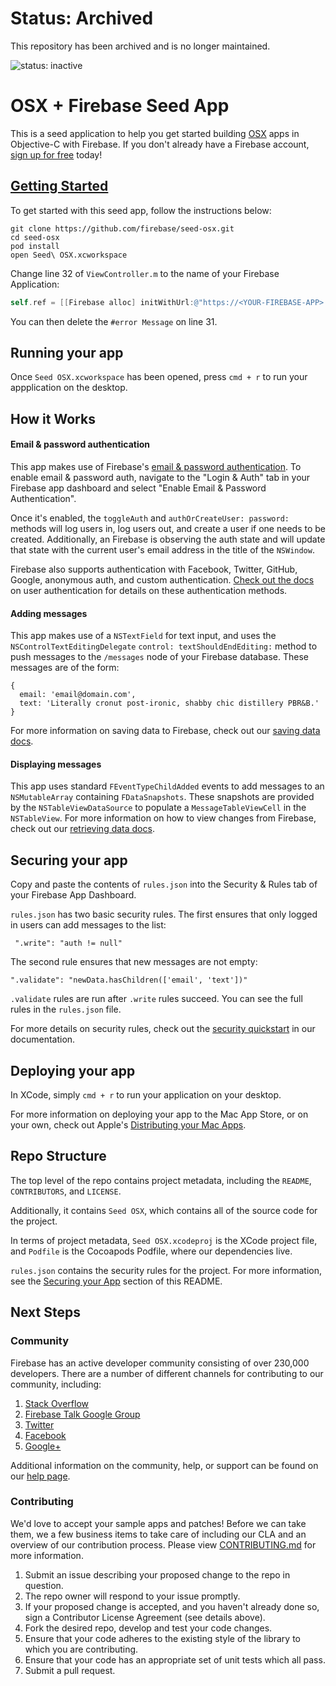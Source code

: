 # Status: Archived
This repository has been archived and is no longer maintained.

![status: inactive](https://img.shields.io/badge/status-inactive-red.svg)

OSX + Firebase Seed App
=========================

This is a seed application to help you get started building [OSX](https://developer.apple.com/ios) apps in Objective-C with Firebase. If you don't already have a Firebase account, [sign up for free](https://www.firebase.com/signup/) today!

## [Getting Started](https://www.firebase.com/docs/ios/quickstart.html)

To get started with this seed app, follow the instructions below:

```
git clone https://github.com/firebase/seed-osx.git
cd seed-osx
pod install
open Seed\ OSX.xcworkspace
```

Change line 32 of `ViewController.m` to the name of your Firebase Application:

```Objective-C
self.ref = [[Firebase alloc] initWithUrl:@"https://<YOUR-FIREBASE-APP>.firebaseio.com"];
```

You can then delete the `#error Message` on line 31.

## Running your app
Once `Seed OSX.xcworkspace` has been opened, press `cmd + r` to run your appplication on the desktop.

## How it Works
#### Email & password authentication

This app makes use of Firebase's [email & password authentication](https://www.firebase.com/docs/web/guide/login/password.html). To enable email & password auth, navigate to the "Login & Auth" tab in your Firebase app dashboard and select "Enable Email & Password Authentication".

Once it's enabled, the `toggleAuth` and `authOrCreateUser: password:` methods will log users in, log users out, and create a user if one needs to be created. Additionally, an Firebase is observing the auth state and will update that state with the current user's email address in the title of the `NSWindow`.

Firebase also supports authentication with Facebook, Twitter, GitHub, Google, anonymous auth, and custom authentication. [Check out the docs](https://www.firebase.com/docs/ios/guide/user-auth.html) on user authentication for details on these authentication methods.

#### Adding messages
This app makes use of a `NSTextField` for text input, and uses the `NSControlTextEditingDelegate` `control: textShouldEndEditing:` method to push messages to the `/messages` node of your Firebase database. These messages are of the form:

```
{
  email: 'email@domain.com',
  text: 'Literally cronut post-ironic, shabby chic distillery PBR&B.'
}
```

For more information on saving data to Firebase, check out our [saving data docs](https://www.firebase.com/docs/ios/guide/saving-data.html).

#### Displaying messages
This app uses standard `FEventTypeChildAdded` events to add messages to an `NSMutableArray` containing `FDataSnapshots`. These snapshots are provided by the `NSTableViewDataSource` to populate a `MessageTableViewCell` in the `NSTableView`. For more information on how to view changes from Firebase, check out our [retrieving data docs](https://www.firebase.com/docs/ios/guide/retrieving-data.html).

## Securing your app
Copy and paste the contents of `rules.json` into the Security & Rules tab of your Firebase App Dashboard.

`rules.json` has two basic security rules. The first ensures that only logged in users can add messages to the list:

` ".write": "auth != null"`

The second rule ensures that new messages are not empty:

`".validate": "newData.hasChildren(['email', 'text'])"`

`.validate` rules are run after `.write` rules succeed. You can see the full rules in the `rules.json` file.

For more details on security rules, check out the [security quickstart](https://www.firebase.com/docs/security/quickstart.html) in our documentation.

## Deploying your app
In XCode, simply `cmd + r` to run your application on your desktop.

For more information on deploying your app to the Mac App Store, or on your own, check out Apple's [Distributing your Mac Apps](https://developer.apple.com/osx/distribution/).

## Repo Structure
The top level of the repo contains project metadata, including the `README`, `CONTRIBUTORS`, and `LICENSE`.

Additionally, it contains `Seed OSX`, which contains all of the source code for the project.

In terms of project metadata, `Seed OSX.xcodeproj` is the XCode project file, and `Podfile` is the Cocoapods Podfile, where our dependencies live.

`rules.json` contains the security rules for the project. For more information, see the [Securing your App](https://github.com/firebase/seed-osx#securing-your-app) section of this README.

## Next Steps

### Community

Firebase has an active developer community consisting of over 230,000 developers. There are a number of different channels for contributing to our community, including:

1. [Stack Overflow](http://www.stackoverflow.com/tags/firebase)
1. [Firebase Talk Google Group](https://groups.google.com/forum/#!forum/firebase-talk)
1. [Twitter](https://twitter.com/firebase)
1. [Facebook](https://www.facebook.com/Firebase)
1. [Google+](http://plus.google.com/115330003035930967645)

Additional information on the community, help, or support can be found on our [help page](https://www.firebase.com/docs/help/).

### Contributing

We'd love to accept your sample apps and patches! Before we can take them, we a few business items to take care of including our CLA and an overview of our contribution process. Please view [CONTRIBUTING.md](https://github.com/firebase/seed-osx/blob/master/CONTRIBUTING.md) for more information.

1. Submit an issue describing your proposed change to the repo in question.
1. The repo owner will respond to your issue promptly.
1. If your proposed change is accepted, and you haven't already done so, sign a
   Contributor License Agreement (see details above).
1. Fork the desired repo, develop and test your code changes.
1. Ensure that your code adheres to the existing style of the library to which
   you are contributing.
1. Ensure that your code has an appropriate set of unit tests which all pass.
1. Submit a pull request.
